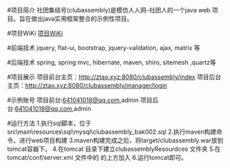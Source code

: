 #项目简介
社团集结号(clubassembly)是模仿人人网-社团人的一个java web 项目。旨在做出java实用框架整合的示例性项目。

#项目WiKi
[项目WiKi](https://git.oschina.net/hbsdtaoxue/clubassembly/wikis/Home)

#前端技术
jquery, flat-ui, bootstrap, jquery-validation, ajax, matrix 等

#后端技术
spring, spring mvc, hibernate, maven, shiro, sitemesh ,quartz等

#项目展示
项目前台主页：http://ztao.xyz:8080/clubassembly/index
项目后台主页：http://ztao.xyz:8080/clubassembly/manager/login

#示例账号
项目前台:641041018@qq.com,admin
项目后台:641041018@qq.com,admin

#运行方法
1.执行sql脚本，位于src\main\resources\sql\mysql\clubassembly_bak002.sql
2.执行maven构建命令，进行web项目构建
3.maven构建完成之后，将target/clubassembly.war放到tomcat容器下。
4.在tomcat 目录下建立clubassemblyResourdces 文件夹
5.在tomcat/conf/server.xml 文件中的</Host> 的上方加入 <Context reloadable="true" docBase="../clubassemblyResources" debug="0" path="/clubassembly/clubassemblyResources"/>
6.运行tomcat即可。















